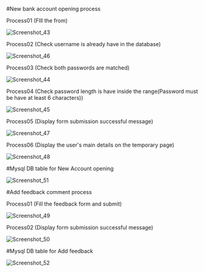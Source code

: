 #New bank account opening process


Process01 (FIll the from)

![Screenshot_43](https://user-images.githubusercontent.com/104787847/168172822-49a67b36-a632-4a47-b09d-e184d37047a2.png)

Process02 (Check username is already have in the database)

![Screenshot_46](https://user-images.githubusercontent.com/104787847/168173594-7eb45f26-ef31-4612-bea4-4a3e3204d70b.png)

Process03 (Check both passwords are matched)

![Screenshot_44](https://user-images.githubusercontent.com/104787847/168174107-ffd266d4-b750-41c3-8704-aa221b4cb264.png)

Process04 (Check password length is have inside the range(Password must be have at least 6 characters))

![Screenshot_45](https://user-images.githubusercontent.com/104787847/168174420-4afaffc3-f7da-4087-a096-e905d024d7aa.png)

Process05 (Display form submission successful message)

![Screenshot_47](https://user-images.githubusercontent.com/104787847/168174643-484ce549-d78d-4e31-9e7a-1ddf6ffb88f6.png)

Process06 (Display the user's main details on the temporary page)

![Screenshot_48](https://user-images.githubusercontent.com/104787847/168175012-943e8f39-827b-4785-8323-355141176f23.png)

#Mysql DB table for New Account opening

![Screenshot_51](https://user-images.githubusercontent.com/104787847/168175350-91bb1346-6dd3-4d6b-a94f-62411ff27f36.png)



#Add feedback comment process

Process01 (Fill the feedback form and submit)

![Screenshot_49](https://user-images.githubusercontent.com/104787847/168175554-8e66f898-bc60-4e49-baad-e0c6bcfe4923.png)

Process02 (Display form submission successful message)

![Screenshot_50](https://user-images.githubusercontent.com/104787847/168175675-217b660b-e912-4374-9b14-6f477696473c.png)

#Mysql DB table for Add feedback

![Screenshot_52](https://user-images.githubusercontent.com/104787847/168175763-dd3b6385-d090-4fbb-9d0f-1973124ef70d.png)
